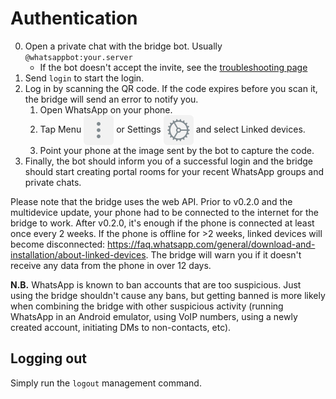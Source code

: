 # Authentication
0. Open a private chat with the bridge bot. Usually `@whatsappbot:your.server`
   * If the bot doesn't accept the invite, see the [troubleshooting page](../../general/troubleshooting.md)
1. Send `login` to start the login.
2. Log in by scanning the QR code. If the code expires before you scan it, the
   bridge will send an error to notify you.
   1. Open WhatsApp on your phone.
   2. Tap Menu <img src="./menu.svg" class="wa-menu-icon" alt=""/> or
      Settings <img src="./settings.svg" class="wa-menu-icon" alt=""/>
      and select Linked devices.
   3. Point your phone at the image sent by the bot to capture the code.
3. Finally, the bot should inform you of a successful login and the bridge
   should start creating portal rooms for your recent WhatsApp groups and
   private chats.

Please note that the bridge uses the web API. Prior to v0.2.0 and the multidevice
update, your phone had to be connected to the internet for the bridge to work.
After v0.2.0, it's enough if the phone is connected at least once every 2 weeks.
If the phone is offline for >2 weeks, linked devices will become disconnected:
<https://faq.whatsapp.com/general/download-and-installation/about-linked-devices>.
The bridge will warn you if it doesn't receive any data from the phone in over
12 days.

**N.B.** WhatsApp is known to ban accounts that are too suspicious. Just using
the bridge shouldn't cause any bans, but getting banned is more likely when
combining the bridge with other suspicious activity (running WhatsApp in an
Android emulator, using VoIP numbers, using a newly created account, initiating
DMs to non-contacts, etc).

## Logging out
Simply run the `logout` management command.

<style>
img.wa-menu-icon {
  vertical-align: middle;
}
</style>
